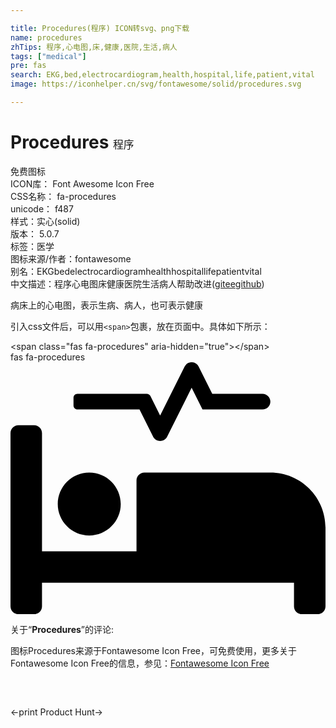 ```yaml
---

title: Procedures(程序) ICON转svg、png下载
name: procedures
zhTips: 程序,心电图,床,健康,医院,生活,病人
tags: ["medical"]
pre: fas
search: EKG,bed,electrocardiogram,health,hospital,life,patient,vital
image: https://iconhelper.cn/svg/fontawesome/solid/procedures.svg

---
```


# Procedures  <small style="font-size: 60%;font-weight: 100">程序</small>


<div class="detail-page">
<p>
<span><span class="badge-success badge">免费图标</span> </span>
<br/>
<span>
ICON库：
<span class="badge-secondary badge">Font Awesome Icon Free</span> 
</span>
<br/>
<span>
CSS名称：
<span class="badge-secondary badge">fa-procedures</span> 
</span>
<br/>
<span>
unicode：
<span class="badge-secondary badge">f487</span> 
<copy-btn content='f487' btn-title=""></copy-btn>
<copy-btn :content='String.fromCodePoint(parseInt("f487", 16))' btn-title="复制U"></copy-btn>
</span><br/><span>样式：<span class="badge-light badge">实心(solid)</span></span>
<br/>
<span>
版本：
<span class="badge-secondary badge">5.0.7</span> 
</span><br/><span>标签：<span class="badge-light badge"><router-link to="/tags/medical.html">医学</router-link></span></span>
<br/>
<span>图标来源/作者：<span class="badge-light badge">fontawesome</span></span> 
<br/>
<span>别名：<span class="badge-light badge">EKG</span><span class="badge-light badge">bed</span><span class="badge-light badge">electrocardiogram</span><span class="badge-light badge">health</span><span class="badge-light badge">hospital</span><span class="badge-light badge">life</span><span class="badge-light badge">patient</span><span class="badge-light badge">vital</span></span><br/><span class="zh-detail">中文描述：<span class="badge-primary badge">程序</span><span class="badge-primary badge">心电图</span><span class="badge-primary badge">床</span><span class="badge-primary badge">健康</span><span class="badge-primary badge">医院</span><span class="badge-primary badge">生活</span><span class="badge-primary badge">病人</span><span class="help-link"><span>帮助改进</span>(<a href="https://gitee.com/liuwave/icon-helper/edit/master/json/fontawesome/solid/procedures.json" target="_blank" rel="noopener noreferrer">gitee</a><a href="https://github.com/liuwave/icon-helper/edit/master/json/fontawesome/solid/procedures.json" target="_blank" rel="noopener noreferrer">github</a></span>)</span><br/>
</p>
</div><div class="description description alert alert-light">病床上的心电图，表示生病、病人，也可表示健康</div>
<div class="alert alert-dark">
  <i class="fas fa-procedures fa-xs"></i>
  <i class="fas fa-procedures fa-sm"></i>
  <i class="fas fa-procedures fa-lg"></i>
  <i class="fas fa-procedures fa-2x"></i>
  <i class="fas fa-procedures fa-3x"></i>
  <i class="fas fa-procedures fa-5x"></i>
  <i class="fas fa-procedures fa-7x"></i>
</div>
<div>
  <p>引入css文件后，可以用<code>&lt;span&gt;</code>包裹，放在页面中。具体如下所示：    
  </p>
  <div class="alert alert-primary" style="font-size: 14px">
    &lt;span class="fas fa-procedures" aria-hidden="true"&gt;&lt;/span&gt;
    <copy-btn content='<span class="fas fa-procedures" aria-hidden="true"></span>'></copy-btn>
  </div>
  <div class="alert alert-secondary">
    <i class="fas fa-procedures"
    style="font-size: 24px"
    aria-hidden="true"></i> fas fa-procedures
    <copy-btn content="fas fa-procedures" btn-title="复制图标名称"></copy-btn>
  </div>
</div>
<div id="svg" class="svg-wrap">
<svg xmlns="http://www.w3.org/2000/svg" viewBox="0 0 640 512"><path d="M528 224H272c-8.8 0-16 7.2-16 16v144H64V144c0-8.8-7.2-16-16-16H16c-8.8 0-16 7.2-16 16v352c0 8.8 7.2 16 16 16h32c8.8 0 16-7.2 16-16v-48h512v48c0 8.8 7.2 16 16 16h32c8.8 0 16-7.2 16-16V336c0-61.9-50.1-112-112-112zM136 96h126.1l27.6 55.2c5.9 11.8 22.7 11.8 28.6 0L368 51.8 390.1 96H512c8.8 0 16-7.2 16-16s-7.2-16-16-16H409.9L382.3 8.8C376.4-3 359.6-3 353.7 8.8L304 108.2l-19.9-39.8c-1.4-2.7-4.1-4.4-7.2-4.4H136c-4.4 0-8 3.6-8 8v16c0 4.4 3.6 8 8 8zm24 256c35.3 0 64-28.7 64-64s-28.7-64-64-64-64 28.7-64 64 28.7 64 64 64z"/></svg>
</div>
<detail full-name='fa-procedures'></detail>
<div class="icon-detail__container">
<p>关于“<b>Procedures</b>”的评论:</p>
</div>
<Vssue title="关于“Procedures”的评论" />    
<div><p>图标Procedures来源于Fontawesome Icon Free，可免费使用，更多关于  Fontawesome Icon Free的信息，参见：<a target="_blank" href="https://iconhelper.cn/fontawesome.html">Fontawesome Icon Free</a>
</p></div>

<div style="padding:2rem 0 " class="page-nav"><p class="inner"><span class="prev">←<router-link to="/icon/solid/print.html">print</router-link></span> <span class="next"><router-link to="/icon/brands/product-hunt.html">Product Hunt</router-link>→</span></p></div>
